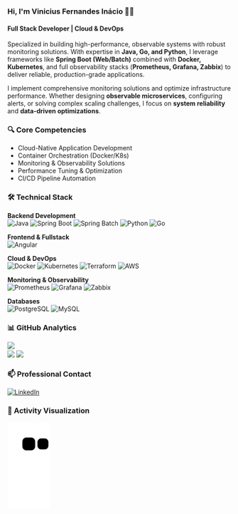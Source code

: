 ### Hi, I'm Vinicius Fernandes Inácio 👨‍💻  
#### Full Stack Developer | Cloud & DevOps 

Specialized in building high-performance, observable systems with robust monitoring solutions. With expertise in **Java, Go, and Python**, I leverage frameworks like **Spring Boot (Web/Batch)** combined with **Docker, Kubernetes**, and full observability stacks (**Prometheus, Grafana, Zabbix**) to deliver reliable, production-grade applications.

I implement comprehensive monitoring solutions and optimize infrastructure performance. Whether designing **observable microservices**, configuring alerts, or solving complex scaling challenges, I focus on **system reliability** and **data-driven optimizations**.

### 🔍 Core Competencies  
- Cloud-Native Application Development  
- Container Orchestration (Docker/K8s)  
- Monitoring & Observability Solutions  
- Performance Tuning & Optimization  
- CI/CD Pipeline Automation  

### 🛠️ Technical Stack  

**Backend Development**  
![Java](https://img.shields.io/badge/Java-ED8B00?style=for-the-badge&logo=openjdk&logoColor=white)
![Spring Boot](https://img.shields.io/badge/Spring_Boot-6DB33F?style=for-the-badge&logo=spring-boot&logoColor=white)
![Spring Batch](https://img.shields.io/badge/Spring_Batch-6DB33F?style=for-the-badge&logo=spring&logoColor=white)
![Python](https://img.shields.io/badge/Python-3776AB?style=for-the-badge&logo=python&logoColor=white)
![Go](https://img.shields.io/badge/Go-00ADD8?style=for-the-badge&logo=go&logoColor=white)

**Frontend & Fullstack**  
![Angular](https://img.shields.io/badge/Angular-DD0031?style=for-the-badge&logo=angular&logoColor=white)

**Cloud & DevOps**  
![Docker](https://img.shields.io/badge/Docker-2496ED?style=for-the-badge&logo=docker&logoColor=white)
![Kubernetes](https://img.shields.io/badge/Kubernetes-326CE5?style=for-the-badge&logo=kubernetes&logoColor=white)
![Terraform](https://img.shields.io/badge/Terraform-7B42BC?style=for-the-badge&logo=terraform&logoColor=white)
![AWS](https://img.shields.io/badge/AWS-232F3E?style=for-the-badge&logo=amazon-aws&logoColor=white)

**Monitoring & Observability**  
![Prometheus](https://img.shields.io/badge/Prometheus-E6522C?style=for-the-badge&logo=prometheus&logoColor=white)
![Grafana](https://img.shields.io/badge/Grafana-F46800?style=for-the-badge&logo=grafana&logoColor=white)
![Zabbix](https://img.shields.io/badge/Zabbix-D50000?style=for-the-badge&logo=zabbix&logoColor=white)

**Databases**  
![PostgreSQL](https://img.shields.io/badge/PostgreSQL-316192?style=for-the-badge&logo=postgresql&logoColor=white)
![MySQL](https://img.shields.io/badge/MySQL-4479A1?style=for-the-badge&logo=mysql&logoColor=white)

### 📊 GitHub Analytics  

<img height="180em" src="https://github-readme-stats.vercel.app/api/top-langs/?username=viniciusFernandesInacio&layout=compact&langs_count=8&theme=tokyonight&hide_border=true"/>
<div>
  <img height="180em" src="https://github-readme-stats.vercel.app/api?username=viniciusFernandesInacio&show_icons=true&theme=tokyonight&include_all_commits=true&count_private=true&hide_border=true"/>
  <img height="180em" src="https://github-readme-streak-stats.herokuapp.com/?user=viniciusFernandesInacio&theme=tokyonight&hide_border=true"/>
</div>

### 📫 Professional Contact  
[![LinkedIn](https://img.shields.io/badge/LinkedIn-0077B5?style=for-the-badge&logo=linkedin&logoColor=white)](https://www.linkedin.com/in/viniciusfernandes-fullstack/)

### 🔄 Activity Visualization 
![Snake animation](https://raw.githubusercontent.com/viniciusFernandesInacio/viniciusFernandesInacio/output/github-contribution-grid-snake.svg)
